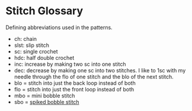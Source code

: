 # Stitch Glossary

Defining abbreviations used in the patterns.

* ch: chain
* slst: slip stitch
* sc: single crochet
* hdc: half double crochet
* inc: increase by making two sc into one stitch
* dec: decrease by making one sc into two stitches. I like to 1sc with my needle through the flo of one stitch and the blo of the next stitch.
* blo = stitch into just the back loop instead of both
* flo = stitch into just the front loop instead of both
* mbo = mini bobble stitch
* sbo = [spiked bobble stitch](https://clubcrochet.com/how-to-crochet-the-spiked-bobble/)


